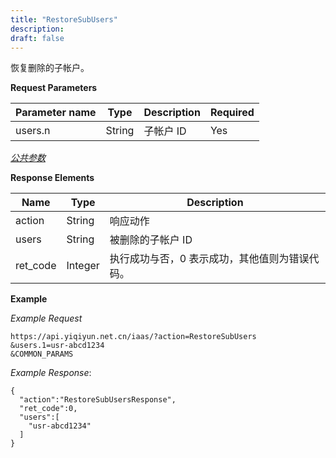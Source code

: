```yaml
---
title: "RestoreSubUsers"
description: 
draft: false
---
```




恢复删除的子帐户。

**Request Parameters**

| Parameter name | Type | Description | Required |
| --- | --- | --- | --- |
| users.n | String | 子帐户 ID | Yes |

[_公共参数_](../../../parameters/)

**Response Elements**

| Name | Type | Description |
| --- | --- | --- |
| action | String | 响应动作 |
| users | String | 被删除的子帐户 ID |
| ret_code | Integer | 执行成功与否，0 表示成功，其他值则为错误代码。 |

**Example**

_Example Request_

```
https://api.yiqiyun.net.cn/iaas/?action=RestoreSubUsers
&users.1=usr-abcd1234
&COMMON_PARAMS
```

_Example Response_:

```
{
  "action":"RestoreSubUsersResponse",
  "ret_code":0,
  "users":[
    "usr-abcd1234"
  ]
}
```
